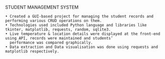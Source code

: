 STUDENT MANAGEMENT SYSTEM 

	• Created a GUI-based project for managing the student records and performing various CRUD operations on them.
	• Technologies used included Python language and libraries like tkinter, matplotlib, requests, random, sqlite3.
	• Live temperature & location details were displayed at the front-end using API, records were maintained and students’ 
	  performance was compared graphically.
	• Data extraction and Data visualisation was done using requests and matplotlib respectively.
